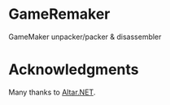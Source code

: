 # GameRemaker
GameMaker unpacker/packer &amp; disassembler

# Acknowledgments
Many thanks to [Altar.NET](https://gitlab.com/PoroCYon/Altar.NET).
